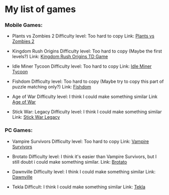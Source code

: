 # My list of games

### Mobile Games:

- Plants vs Zombies 2
Difficulty level: Too hard to copy
Link: [Plants vs Zombies 2](https://play.google.com/store/apps/details?id=com.ea.game.pvz2_row&hl=pl&gl=US&pli=1)

- Kingdom Rush Origins
Difficulty level: Too hard to copy (Maybe the first levels?)
Link: [Kingdom Rush Origins TD Game](https://play.google.com/store/apps/details?id=com.ironhidegames.android.kingdomrushorigins&hl=pl&gl=US)

- Idle Miner Tycoon
Difficulty level: Too hard to copy
Link: [Idle Miner Tycoon](https://play.google.com/store/apps/details?id=com.fluffyfairygames.idleminertycoon&hl=pl&gl=US)

- Fishdom
Difficulty level: Too hard to copy (Maybe try to copy this part of puzzle matching only?)
Link: [Fishdom](https://play.google.com/store/apps/details?id=com.playrix.fishdomdd.gplay&hl=pl&gl=US)

- Age of War
Difficulty level: I think I could make something similar
Link [Age of War](https://play.google.com/store/apps/details?id=com.maxgames.ageofwar1&hl=pl&gl=US)

- Stick War: Legacy
Difficulty level: I think I could make something similar
Link: [Stick War Legacy](https://play.google.com/store/apps/details?id=com.maxgames.stickwarlegacy&hl=pl&gl=US)

### PC Games:

- Vampire Survivors
Difficulty level: Too hard to copy
Link: [Vampire Survivors](https://store.steampowered.com/app/1794680/Vampire_Survivors/)

- Brotato
Difficulty level: I think it's easier than Vampire Survivors, but I still doubt i could make something similar.
Link: [Brotato](https://store.steampowered.com/app/1942280/Brotato/)

- Dawnville
Difficulty level: I think I could make something similar
Link: [Dawnville](https://sorensaket.itch.io/dawnville)

- Tekla
Difficult: I think I could make something similar
Link: [Tekla](https://store.steampowered.com/app/1871430/Tekla/) 